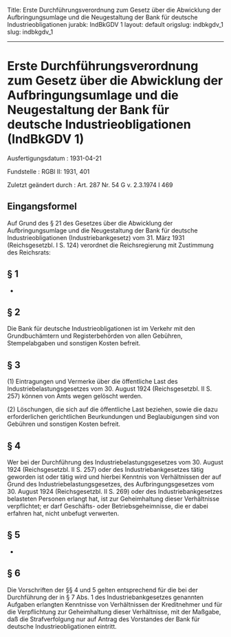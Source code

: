 Title: Erste Durchführungsverordnung zum Gesetz über die Abwicklung der Aufbringungsumlage
  und die Neugestaltung der Bank für deutsche Industrieobligationen
jurabk: IndBkGDV 1
layout: default
origslug: indbkgdv_1
slug: indbkgdv_1

---

# Erste Durchführungsverordnung zum Gesetz über die Abwicklung der Aufbringungsumlage und die Neugestaltung der Bank für deutsche Industrieobligationen (IndBkGDV 1)

Ausfertigungsdatum
:   1931-04-21

Fundstelle
:   RGBl II: 1931, 401

Zuletzt geändert durch
:   Art. 287 Nr. 54 G v. 2.3.1974 I 469


## Eingangsformel

Auf Grund des § 21 des Gesetzes über die Abwicklung der
Aufbringungsumlage und die Neugestaltung der Bank für deutsche
Industrieobligationen (Industriebankgesetz) vom 31. März 1931
(Reichsgesetzbl. I S. 124) verordnet die Reichsregierung mit
Zustimmung des Reichsrats:


## § 1

-


## § 2

Die
Bank für deutsche Industrieobligationen              ist im Verkehr
mit den Grundbuchämtern und Registerbehörden von allen Gebühren,
Stempelabgaben und sonstigen Kosten befreit.


## § 3

(1) Eintragungen und Vermerke über die öffentliche Last des
Industriebelastungsgesetzes vom 30. August 1924 (Reichsgesetzbl. II S.
257) können von Amts wegen gelöscht werden.

(2) Löschungen, die sich auf die öffentliche Last beziehen, sowie die
dazu erforderlichen gerichtlichen Beurkundungen und Beglaubigungen
sind von Gebühren und sonstigen Kosten befreit.


## § 4

Wer bei der Durchführung des Industriebelastungsgesetzes vom 30.
August 1924 (Reichsgesetzbl. II S. 257) oder des Industriebankgesetzes
tätig geworden ist oder tätig wird und hierbei Kenntnis von
Verhältnissen der auf Grund des Industriebelastungsgesetzes, des
Aufbringungsgesetzes vom 30. August 1924 (Reichsgesetzbl. II S. 269)
oder des Industriebankgesetzes belasteten Personen erlangt hat, ist
zur Geheimhaltung dieser Verhältnisse verpflichtet; er darf Geschäfts-
oder Betriebsgeheimnisse, die er dabei erfahren hat, nicht unbefugt
verwerten.


## § 5

-


## § 6

Die Vorschriften der §§ 4 und
5              gelten entsprechend für die bei der Durchführung der in
§ 7 Abs. 1 des Industriebankgesetzes genannten Aufgaben erlangten
Kenntnisse von Verhältnissen der Kreditnehmer und für die
Verpflichtung zur Geheimhaltung dieser Verhältnisse, mit der Maßgabe,
daß die Strafverfolgung nur auf Antrag des Vorstandes der
Bank für deutsche Industrieobligationen              eintritt.

